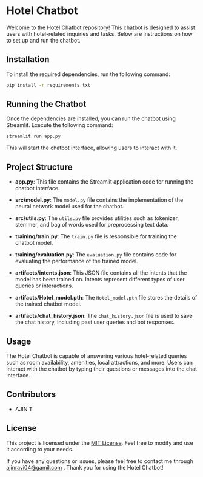 # Hotel Chatbot

Welcome to the Hotel Chatbot repository! This chatbot is designed to assist users with hotel-related inquiries and tasks. Below are instructions on how to set up and run the chatbot.

## Installation

To install the required dependencies, run the following command:

```bash
pip install -r requirements.txt
```

## Running the Chatbot

Once the dependencies are installed, you can run the chatbot using Streamlit. Execute the following command:

```bash
streamlit run app.py
```

This will start the chatbot interface, allowing users to interact with it.

## Project Structure

- **app.py**: This file contains the Streamlit application code for running the chatbot interface.

- **src/model.py**: The `model.py` file contains the implementation of the neural network model used for the chatbot.

- **src/utils.py**: The `utils.py` file provides utilities such as tokenizer, stemmer, and bag of words used for preprocessing text data.

- **training/train.py**: The `train.py` file is responsible for training the chatbot model.

- **training/evaluation.py**: The `evaluation.py` file contains code for evaluating the performance of the trained model.

- **artifacts/intents.json**: This JSON file contains all the intents that the model has been trained on. Intents represent different types of user queries or interactions.

- **artifacts/Hotel_model.pth**: The `Hotel_model.pth` file stores the details of the trained chatbot model.

- **artifacts/chat_history.json**: The `chat_history.json` file is used to save the chat history, including past user queries and bot responses.

## Usage

The Hotel Chatbot is capable of answering various hotel-related queries such as room availability, amenities, local attractions, and more. Users can interact with the chatbot by typing their questions or messages into the chat interface.

## Contributors

- AJIN T

## License

This project is licensed under the [MIT License](LICENSE). Feel free to modify and use it according to your needs.

If you have any questions or issues, please feel free to contact me through ajinravi04@gamil.com . Thank you for using the Hotel Chatbot!